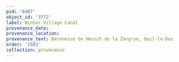 ```yaml
---
pid: '6487'
object_id: '3772'
label: Winter Village Canal
provenance_date:
provenance_location:
provenance_text: Baronesse de Heusch de la Zangrye, Boil-le-Duc
order: '1503'
collection: provenance
---
```

